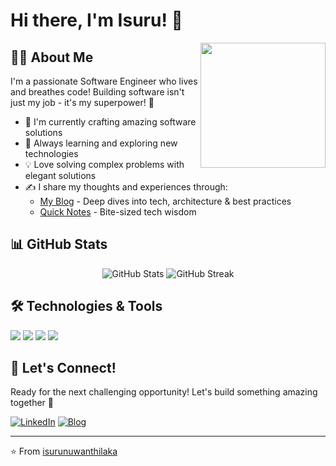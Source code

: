 # Hi there, I'm Isuru! 👋

<img align="right" src="https://media.giphy.com/media/M9gbBd9nbDrOTu1Mqx/giphy.gif" width="200"/>

## 👨‍💻 About Me
I'm a passionate Software Engineer who lives and breathes code! Building software isn't just my job - it's my superpower! 🚀

- 🔭 I'm currently crafting amazing software solutions
- 🌱 Always learning and exploring new technologies
- 💡 Love solving complex problems with elegant solutions
- ✍️ I share my thoughts and experiences through:
  - [My Blog](https://isurunuwanthilaka.github.io) - Deep dives into tech, architecture & best practices
  - [Quick Notes](https://isurunuwanthilaka.notion.site) - Bite-sized tech wisdom

## 📊 GitHub Stats

<p align="center">
  <img src="https://github-readme-stats.vercel.app/api?username=isurunuwanthilaka&show_icons=true&theme=radical" alt="GitHub Stats" />
  <img src="https://streak-stats.demolab.com/?user=isurunuwanthilaka&theme=radical" alt="GitHub Streak" />
</p>

## 🛠️ Technologies & Tools
![](https://img.shields.io/badge/Code-Java-informational?style=flat&logo=java&logoColor=white&color=2bbc8a)
![](https://img.shields.io/badge/Code-Python-informational?style=flat&logo=python&logoColor=white&color=2bbc8a)
![](https://img.shields.io/badge/Tools-Docker-informational?style=flat&logo=docker&logoColor=white&color=2bbc8a)
![](https://img.shields.io/badge/Tools-Kubernetes-informational?style=flat&logo=kubernetes&logoColor=white&color=2bbc8a)

## 🤝 Let's Connect!
Ready for the next challenging opportunity! Let's build something amazing together 🚀

[![LinkedIn](https://img.shields.io/badge/LinkedIn-Connect-blue?style=for-the-badge&logo=linkedin)](https://www.linkedin.com/in/isurunuwanthilaka)
[![Blog](https://img.shields.io/badge/Blog-Visit-green?style=for-the-badge&logo=wordpress)](https://isurunuwanthilaka.github.io)

---
⭐️ From [isurunuwanthilaka](https://github.com/isurunuwanthilaka)
